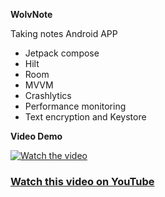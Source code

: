 **WolvNote**

Taking notes Android APP

- Jetpack compose
- Hilt
- Room
- MVVM
- Crashlytics
- Performance monitoring
- Text encryption and Keystore

**Video Demo**

[![Watch the video](https://img.youtube.com/vi/S2gxMeljy10/maxresdefault.jpg)](https://youtu.be/S2gxMeljy10)

### [Watch this video on YouTube](https://youtu.be/S2gxMeljy10)
